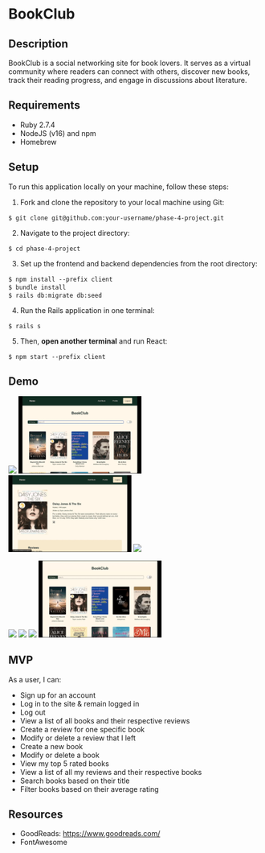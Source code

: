 # BookClub

## Description

BookClub is a social networking site for book lovers. It serves as a virtual community where readers can connect with others, discover new books, track their reading progress, and engage in discussions about literature.

## Requirements

* Ruby 2.7.4
* NodeJS (v16) and npm
* Homebrew

## Setup

To run this application locally on your machine, follow these steps:

1. Fork and clone the repository to your local machine using Git:

```console
$ git clone git@github.com:your-username/phase-4-project.git
```


2. Navigate to the project directory:

```console
$ cd phase-4-project
```


3. Set up the frontend and backend dependencies from the root directory:

```console
$ npm install --prefix client
$ bundle install
$ rails db:migrate db:seed
```


4. Run the Rails application in one terminal:

```console
$ rails s
```


5. Then, **open another terminal** and run React:

```console
$ npm start --prefix client
```

## Demo
<p float="left">
<img src="./demo/McGuffog_Phase4-Project_1.gif" width="245"/>
<img src="./demo/McGuffog_Phase4-Project_2.gif" width="245"/>
<img src="./demo/McGuffog_Phase4-Project_3.gif" width="245"/>
<img src="./demo/McGuffog_Phase4-Project_4.gif" width="245"/>
</p>
<p float="left">
<img src="./demo/McGuffog_Phase4-Project_5.gif" width="245"/>
<img src="./demo/McGuffog_Phase4-Project_6.gif" width="245"/>
<img src="./demo/McGuffog_Phase4-Project_7.gif" width="245"/>
<img src="./demo/McGuffog_Phase4-Project_8.gif" width="245"/>
</p>


## MVP

As a user, I can:
  * Sign up for an account
  * Log in to the site & remain logged in
  * Log out
  * View a list of all books and their respective reviews
  * Create a review for one specific book
  * Modify or delete a review that I left
  * Create a new book
  * Modify or delete a book
  * View my top 5 rated books
  * View a list of all my reviews and their respective books
  * Search books based on their title
  * Filter books based on their average rating

## Resources

  * GoodReads: https://www.goodreads.com/
  * FontAwesome